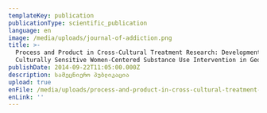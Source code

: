 ```yaml
---
templateKey: publication
publicationType: scientific_publication
language: en
image: /media/uploads/journal-of-addiction.png
title: >-
  Process and Product in Cross-Cultural Treatment Research: Development of a
  Culturally Sensitive Women-Centered Substance Use Intervention in Georgia
publishDate: 2014-09-22T11:05:00.000Z
description: სამეცნიერო პუბლიკაცია
upload: true
enFile: /media/uploads/process-and-product-in-cross-cultural-treatment-research.pdf
enLink: ''
---
```


